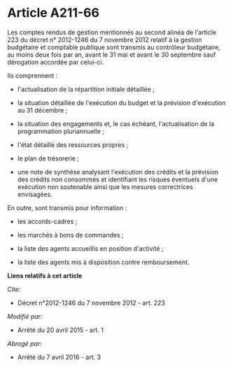 # Article A211-66

Les comptes rendus de gestion mentionnés au second alinéa de l'article 223 du décret n° 2012-1246 du 7 novembre 2012 relatif
à la gestion budgétaire et comptable publique sont transmis au contrôleur budgétaire, au moins deux fois par an, avant le 31
mai et avant le 30 septembre sauf dérogation accordée par celui-ci.

Ils comprennent :

- l'actualisation de la répartition initiale détaillée ;

- la situation détaillée de l'exécution du budget et la prévision d'exécution au 31 décembre ;

- la situation des engagements et, le cas échéant, l'actualisation de la programmation pluriannuelle ;

- l'état détaillé des ressources propres ;

- le plan de trésorerie ;

- une note de synthèse analysant l'exécution des crédits et la prévision des crédits non consommés et identifiant les risques
éventuels d'une exécution non soutenable ainsi que les mesures correctrices envisagées.

En outre, sont transmis pour information :

- les accords-cadres ;

- les marchés à bons de commandes ;

- la liste des agents accueillis en position d'activité ;

- la liste des agents mis à disposition contre remboursement.

**Liens relatifs à cet article**

_Cite_:

  - Décret n°2012-1246 du 7 novembre 2012 - art. 223

_Modifié par_:

  - Arrêté du 20 avril 2015 - art. 1

_Abrogé par_:

  - Arrêté du 7 avril 2016 - art. 3

